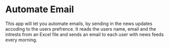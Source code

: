 # Automate Email

This app will let you automate emails, by sending in the news updates accoding to the users prefrence. It reads the users name, email and the intrests from an Excel file and sends an email to each user with news feeds every morning.
